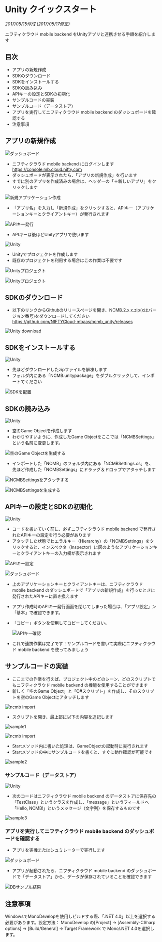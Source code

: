 # Unity クイックスタート
_2017/05/15作成 (2017/05/17修正)_

ニフティクラウド mobile backend をUnityアプリと連携させる手順を紹介します

## 目次
* アプリの新規作成
* SDKのダウンロード
* SDKをインストールする
* SDKの読み込み
* APIキーの設定とSDKの初期化
* サンプルコードの実装
 * サンプルコード（データストア）
 * アプリを実行してニフティクラウド mobile backend のダッシュボードを確認する
* 注意事項

<div style="page-break-before:always"></div>

## アプリの新規作成

![ダッシュボード](/common_image/icon_dashboard.png)

* ニフティクラウド mobile backend にログインします<br>https://console.mb.cloud.nifty.com
* ダッシュボードが表示されたら、「アプリの新規作成」を行います
* すでに別のアプリを作成済みの場合は、ヘッダーの「＋新しいアプリ」をクリックします

 ![新規アプリケーション作成](/common_image/create_app.png)

* 「アプリ名」を入力し「新規作成」をクリックすると、APIキー（アプリケーションキーとクライアントキー）が発行されます

 ![APIキー発行](/common_image/create_app2.png)

* APIキーは後ほどUnityアプリで使います

<div style="page-break-before:always"></div>

![Unity](/common_image/icon_unity.png)

* Unityでプロジェクトを作成します
 * 既存のプロジェクトを利用する場合はこの作業は不要です

 ![Unityプロジェクト](/quickstart_unity/image/new_unityproject.png)

 ![Unityプロジェクト](/quickstart_unity/image/unity_project.png)

<div style="page-break-before:always"></div>

## SDKのダウンロード

* 以下のリンクからGithubのリリースページを開き、NCMB.2.x.x.zip(xはバージョン番号)をダウンロードしてください<br>https://github.com/NIFTYCloud-mbaas/ncmb_unity/releases

 ![Unity download](/quickstart_unity/image/sdk_download.png)

<div style="page-break-before:always"></div>

## SDKをインストールする

![Unity](/common_image/icon_unity.png)

* 先ほどダウンロードしたzipファイルを解凍します
* フォルダ内にある「NCMB.unitypackage」をダブルクリックして、インポートてください

 ![SDKを配置](/quickstart_unity/image/import.png)

<div style="page-break-before:always"></div>

## SDKの読み込み

![Unity](/common_image/icon_unity.png)

* 空のGame Objectを作成します
 * わかりやすいように、作成したGame Objectをここでは「NCMBSettings」という名前に変更します。

 ![空のGame Objectを生成する](/quickstart_unity/image/create_empty.png)

<div style="page-break-before:always"></div>

* インポートした「NCMB」のフォルダ内にある「NCMBSettings.cs」を、先ほど作成した「NCMBSettings」にドラッグ＆ドロップでアタッチします

 ![NCMBSettingsをアタッチする](/quickstart_unity/image/attachNCMBSettings.png)

 ![NCMBSettingsを生成する](/quickstart_unity/image/create_ncmbsettings.png)

<div style="page-break-before:always"></div>

## APIキーの設定とSDKの初期化

![Unity](/common_image/icon_unity.png)

* コードを書いていく前に、必ずニフティクラウド mobile backend で発行されたAPIキーの設定を行う必要があります
* アタッチした状態でヒエラルキー（Hierarchy）の「NCMBSettings」をクリックすると、インスペクタ（Inspector）に図のようなアプリケーションキーとクライアントキーの入力欄が表示されます

 ![APIキー設定](/quickstart_unity/image/key_setting.png)

<div style="page-break-before:always"></div>

![ダッシュボード](/common_image/icon_dashboard.png)

* 上のアプリケーションキーとクライアントキーは、ニフティクラウド mobile backend のダッシュボードで「アプリの新規作成」を行ったときに発行されたAPIキーに置き換えます
 * アプリ作成時のAPIキー発行画面を閉じてしまった場合は、「アプリ設定」＞「基本」で確認できます。
 * 「コピー」ボタンを使用してコピーしてください。

   ![APIキー確認](/common_image/check_apikey.png)


* これで連携作業は完了です！サンプルコードを書いて実際にニフティクラウド mobile backend を使ってみましょう

<div style="page-break-before:always"></div>

## サンプルコードの実装

* ここまでの作業を行えば、プロジェクト中のどのシーン、どのスクリプトでもニフティクラウド mobile backend の機能を使用することができます
* 新しく「空のGame Object」と「C#スクリプト」を作成し、そのスクリプトを空のGame Objectにアタッチします

 ![ncmb import](/quickstart_unity/image/ncmb_test_object.png)

<div style="page-break-before:always"></div>

* スクリプトを開き、最上部に以下の内容を追記します

 ![sample1](/quickstart_unity/image/sample1.png)

 ![ncmb import](/quickstart_unity/image/import_ncmb.png)

* Startメソッド内に書いた処理は、GameObjectの起動時に実行されます
* Startメソッドの中にサンプルコードを書くと、すぐに動作確認が可能です

 ![sample2](/quickstart_unity/image/sample2.png)

<div style="page-break-before:always"></div>

### サンプルコード（データストア）

![Unity](/common_image/icon_unity.png)

* 次のコードはニフティクラウド mobile backend のデータストアに保存先の「TestClass」というクラスを作成し、「message」というフィールドへ「Hello, NCMB!」というメッセージ（文字列）を保存するものです

 ![sample3](/quickstart_unity/image/sample3.png)

<div style="page-break-before:always"></div>

### アプリを実行してニフティクラウド mobile backend のダッシュボードを確認する

* アプリを実機またはシュミレーターで実行します

![ダッシュボード](/common_image/icon_dashboard.png)

* アプリが起動されたら、ニフティクラウド mobile backend のダッシュボードで「データストア」から、データが保存されていることを確認できます

 ![DBサンプル結果](/common_image/dbdemo.png)

## 注意事項
WindowsでMonoDevelopを使用しビルドする際、「.NET 4.0」以上を選択する必要があります。設定方法： MonoDevelop の[Project] -> [Assembly-CSharp options] -> [Build/General] -> Target Framework で Mono/.NET 4.0を選択します。
